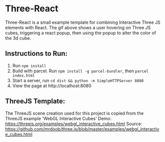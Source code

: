 # Three-React

Three-React is a small example template for combining Interactive Three JS elements with React.  The gif above shows a user hovering on Three JS cubes, triggering a react popup, then using the popup to alter the color of the 3d cube.

## Instructions to Run:

1. Run `npm install`
2. Build with parcel.  Run `npm install -g parcel-bundler`, then `parcel index.html`
3. Start a server, run `cd dist && python -m SimpleHTTPServer 8080`
4. View the page at http://localhost:8080

## ThreeJS Template:
The ThreeJS scene creation used for this project is copied from the ThreeJS example 'WebGL Interactive Cubes'
Demo: https://threejs.org/examples/webgl_interactive_cubes.html
Source: https://github.com/mrdoob/three.js/blob/master/examples/webgl_interactive_cubes.html